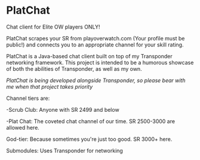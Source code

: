 # PlatChat
Chat client for Elite OW players ONLY!

PlatChat scrapes your SR from playoverwatch.com (Your profile must be public!) and connects you to an appropriate channel for your skill rating.

PlatChat is a Java-based chat client built on top of my Transponder networking framework. This project is intended to be a humorous showcase of both the abilities of Transponder, as well as my own.

_PlatChat is being developed alongside Transponder, so please bear with me when that project takes priority_

Channel tiers are:

-Scrub Club:
Anyone with SR 2499 and below

-Plat Chat:
The coveted chat channel of our time. SR 2500-3000 are allowed here.

God-tier: 
Because sometimes you're just too good. SR 3000+ here.

Submodules:
Uses Transponder for networking
